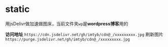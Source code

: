 # static
用jsDelivr做加速做图床，当前文件夹`wp`是**wordpress博客**用的

**访问地址**
`https://cdn.jsdelivr.net/gh/imtyb/cdn@_/xxxxxxxxx.jpg`
刷新图片
`https://purge.jsdelivr.net/gh/imtyb/cdn@_/xxxxxxxxx.jpg`
